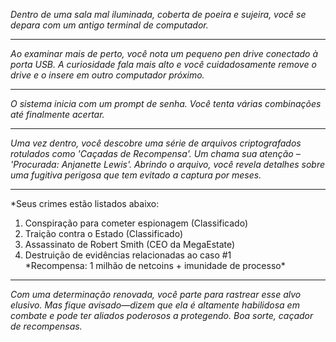 _Dentro de uma sala mal iluminada, coberta de poeira e sujeira, você se depara com um antigo terminal de computador._

---

_Ao examinar mais de perto, você nota um pequeno pen drive conectado à porta USB. A curiosidade fala mais alto e você cuidadosamente remove o drive e o insere em outro computador próximo._

---

_O sistema inicia com um prompt de senha. Você tenta várias combinações até finalmente acertar._

---

_Uma vez dentro, você descobre uma série de arquivos criptografados rotulados como 'Caçadas de Recompensa'. Um chama sua atenção – 'Procurada: Anjanette Lewis'. Abrindo o arquivo, você revela detalhes sobre uma fugitiva perigosa que tem evitado a captura por meses._

---

*Seus crimes estão listados abaixo:  
 1. Conspiração para cometer espionagem (Classificado)  
 2. Traição contra o Estado (Classificado)  
 3. Assassinato de Robert Smith (CEO da MegaEstate)  
 4. Destruição de evidências relacionadas ao caso #1  
*Recompensa: 1 milhão de netcoins + imunidade de processo\*

---

_Com uma determinação renovada, você parte para rastrear esse alvo elusivo. Mas fique avisado—dizem que ela é altamente habilidosa em combate e pode ter aliados poderosos a protegendo. Boa sorte, caçador de recompensas._
